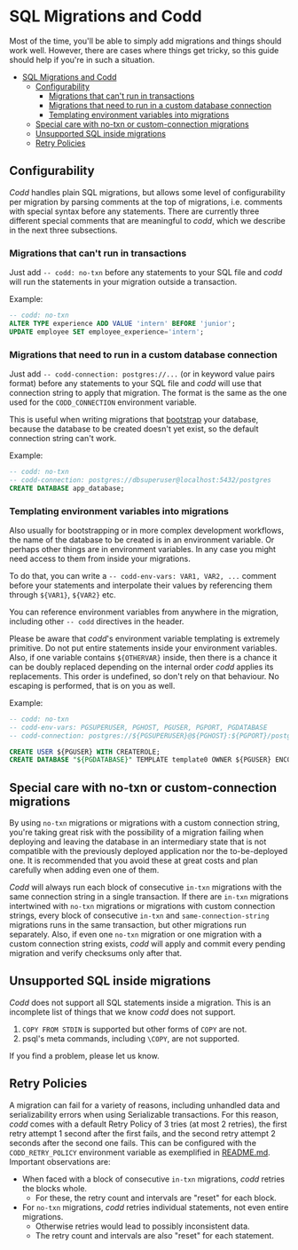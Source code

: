 # SQL Migrations and Codd

Most of the time, you'll be able to simply add migrations and things should work well. However, there are cases where things get tricky, so this guide should help if you're in such a situation.  

<!-- vscode-markdown-toc -->
- [SQL Migrations and Codd](#sql-migrations-and-codd)
	- [Configurability](#configurability)
		- [Migrations that can't run in transactions](#migrations-that-cant-run-in-transactions)
		- [Migrations that need to run in a custom database connection](#migrations-that-need-to-run-in-a-custom-database-connection)
		- [Templating environment variables into migrations](#templating-environment-variables-into-migrations)
	- [Special care with no-txn or custom-connection migrations](#special-care-with-no-txn-or-custom-connection-migrations)
	- [Unsupported SQL inside migrations](#unsupported-sql-inside-migrations)
	- [Retry Policies](#retry-policies)

<!-- vscode-markdown-toc-config
	numbering=false
	autoSave=true
	/vscode-markdown-toc-config -->
<!-- /vscode-markdown-toc -->

## Configurability

_Codd_ handles plain SQL migrations, but allows some level of configurability per
migration by parsing comments at the top of migrations, i.e. comments with special
syntax before any statements.
There are currently three different special comments that are meaningful to _codd_,
which we describe in the next three subsections.

### Migrations that can't run in transactions

Just add `-- codd: no-txn` before any statements to your SQL file and _codd_ will run
the statements in your migration outside a transaction.

Example:

````sql
-- codd: no-txn
ALTER TYPE experience ADD VALUE 'intern' BEFORE 'junior';
UPDATE employee SET employee_experience='intern';
````

### Migrations that need to run in a custom database connection

Just add `-- codd-connection: postgres://...` (or in keyword value pairs format) before
any statements to your SQL file and _codd_ will use that connection string to apply that
migration. The format is the same as the one used for the `CODD_CONNECTION` environment
variable.

This is useful when writing migrations that [bootstrap](BOOTSTRAPPING.md) your database,
because the database to be created doesn't yet exist, so the default connection string
can't work.

Example:

````sql
-- codd: no-txn
-- codd-connection: postgres://dbsuperuser@localhost:5432/postgres
CREATE DATABASE app_database;
````

### Templating environment variables into migrations

Also usually for bootstrapping or in more complex development workflows, the name of the
database to be created is in an environment variable. Or perhaps other things are in
environment variables. In any case you might need access to them from inside your migrations.

To do that, you can write a `-- codd-env-vars: VAR1, VAR2, ...` comment before your statements
and interpolate their values by referencing them through `${VAR1}`, `${VAR2}` etc.

You can reference environment variables from anywhere in the migration, including other
`-- codd` directives in the header.

Please be aware that _codd_'s environment variable templating is extremely primitive. Do not
put entire statements inside your environment variables. Also, if one variable contains
`${OTHERVAR}` inside, then there is a chance it can be doubly replaced depending on the internal
order _codd_ applies its replacements. This order is undefined, so don't rely on that behaviour.
No escaping is performed, that is on you as well.

Example:

````sql
-- codd: no-txn
-- codd-env-vars: PGSUPERUSER, PGHOST, PGUSER, PGPORT, PGDATABASE
-- codd-connection: postgres://${PGSUPERUSER}@${PGHOST}:${PGPORT}/postgres

CREATE USER ${PGUSER} WITH CREATEROLE;
CREATE DATABASE "${PGDATABASE}" TEMPLATE template0 OWNER ${PGUSER} ENCODING UTF8 LC_COLLATE "en_GB.UTF8" LC_CTYPE "en_GB.UTF8";
````

## Special care with no-txn or custom-connection migrations

By using `no-txn` migrations or migrations with a custom connection string, you're taking great risk with the possibility of a migration failing when deploying and leaving the database in an intermediary state that is not compatible with the previously deployed application nor the to-be-deployed one. It is recommended that you avoid these at great costs and plan carefully when adding even one of them.  

_Codd_ will always run each block of consecutive `in-txn` migrations with the same connection string in a single transaction. If there are `in-txn` migrations intertwined with `no-txn` migrations or migrations with custom connection strings, every block of consecutive `in-txn` and `same-connection-string` migrations runs in the same transaction, but other migrations run separately. Also, if even one `no-txn` migration or one migration with a custom connection string exists, _codd_ will apply and commit every pending migration and verify checksums only after that.  

## Unsupported SQL inside migrations

_Codd_ does not support all SQL statements inside a migration. This is an incomplete list of things that we know _codd_ does not support.  

1. `COPY FROM STDIN` is supported but other forms of `COPY` are not.  
2. psql's meta commands, including `\COPY`, are not supported.  

If you find a problem, please let us know. 

## Retry Policies

A migration can fail for a variety of reasons, including unhandled data and serializability errors when using Serializable transactions. For this reason, _codd_ comes with a default Retry Policy of 3 tries (at most 2 retries), the first retry attempt 1 second after the first fails, and the second retry attempt 2 seconds after the second one fails. This can be configured with the `CODD_RETRY_POLICY` environment variable as exemplified in [README.md](../README.md). Important observations are:

- When faced with a block of consecutive `in-txn`  migrations, _codd_ retries the blocks whole.
  - For these, the retry count and intervals are "reset" for each block.
- For `no-txn` migrations, _codd_ retries individual statements, not even entire migrations.
  - Otherwise retries would lead to possibly inconsistent data.
  - The retry count and intervals are also "reset" for each statement.
